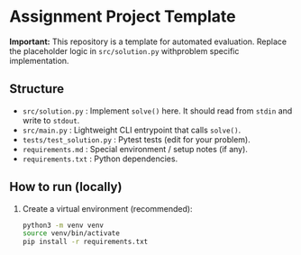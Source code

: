 # Assignment Project Template

**Important:** This repository is a template for automated evaluation. Replace the placeholder logic in `src/solution.py` withproblem specific implementation.

## Structure
- `src/solution.py` : Implement `solve()` here. It should read from `stdin` and write to `stdout`.
- `src/main.py` : Lightweight CLI entrypoint that calls `solve()`.
- `tests/test_solution.py` : Pytest tests (edit for your problem).
- `requirements.md` : Special environment / setup notes (if any).
- `requirements.txt` : Python dependencies.

## How to run (locally)
1. Create a virtual environment (recommended):
   ```bash
   python3 -m venv venv
   source venv/bin/activate
   pip install -r requirements.txt
